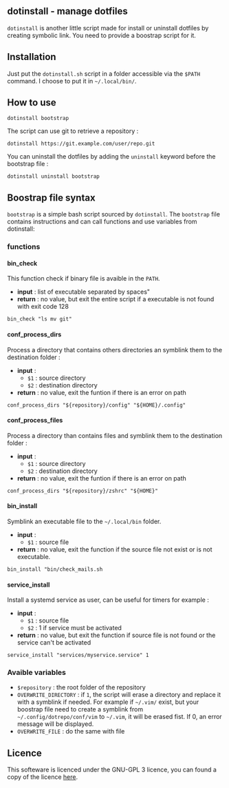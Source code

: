 dotinstall - manage dotfiles
----------------------------

`dotinstall` is another little script made for install or uninstall dotfiles by
creating symbolic link. You need to provide a boostrap script for it.

## Installation

Just put the `dotinstall.sh` script in a folder accessible via the `$PATH`
command. I choose to put it in `~/.local/bin/`.

## How to use

```
dotinstall bootstrap
```

The script can use git to retrieve a repository :

```
dotinstall https://git.example.com/user/repo.git
```

You can uninstall the dotfiles by adding the `uninstall` keyword before the
bootstrap file :

```
dotinstall uninstall bootstrap
```

## Boostrap file syntax

`bootstrap` is a simple bash script sourced by `dotinstall`. The `bootstrap`
file contains instructions and can call functions and use variables from
dotinstall:

### functions

#### bin_check

This function check if binary file is avaible in the `PATH`.

 - **input** : list of executable separated by spaces"
 - **return** : no value, but exit the entire script if a executable is not
     found with exit code 128

```
bin_check "ls mv git"
```

#### conf_process_dirs

Process a directory that contains others directories an symblink them to the
destination folder :

 - **input** :
     - `$1` : source directory
     - `$2` : destination directory
 - **return** : no value, exit the funtion if there is an error on path

```
conf_process_dirs "${repository}/config" "${HOME}/.config"
```

#### conf_process_files

Process a directory than contains files and symblink them to the destination
folder :

 - **input** :
     - `$1` : source directory
     - `$2` : destination directory
 - **return** : no value, exit the funtion if there is an error on path

```
conf_process_dirs "${repository}/zshrc" "${HOME}"
```

#### bin_install

Symblink an executable file to the `~/.local/bin` folder.

 - **input** : 
     - `$1` : source file
 - **return** : no value, exit the function if the source file not exist or is
     not executable.

```
bin_install "bin/check_mails.sh
```

#### service_install

Install a systemd service as user, can be useful for timers for example :

 - **input** : 
     - `$1` : source file
     - `$2` : 1 if service must be activated
 - **return** : no value, but exit the function if source file is not found or
     the service can't be activated

```
service_install "services/myservice.service" 1
```

### Avaible variables

 - `$repository` : the root folder of the repository
 - `OVERWRITE_DIRECTORY` : if `1`, the script will erase a directory and replace
     it with a symblink if needed. For example if `~/.vim/` exist, but your
     boostrap file need to create a symblink from `~/.config/dotrepo/conf/vim`
     to `~/.vim`, it will be erased fist. If 0, an error message will be
     displayed.
 - `OVERWRITE_FILE` : do the same with file

## Licence

This softeware is licenced under the GNU-GPL 3 licence, you can found a copy of
the licence [here](https://www.gnu.org/licenses/gpl-3.0.en.html).
